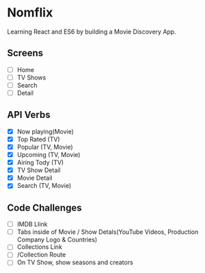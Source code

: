 # Nomflix

Learning React and ES6 by building a Movie Discovery App.

## Screens
- [ ] Home
- [ ] TV Shows
- [ ] Search
- [ ] Detail

## API Verbs

- [X] Now playing(Movie)
- [X] Top Rated (TV)
- [X] Popular (TV, Movie)
- [X] Upcoming (TV, Movie)
- [X] Airing Tody (TV)
- [X] TV Show Detail
- [X] Movie Detail
- [X] Search (TV, Movie)

## Code Challenges
- [ ] IMDB LIink
- [ ] Tabs inside of Movie / Show Detals(YouTube Videos, Production Company Logo & Countries)
- [ ] Collections Link
- [ ] /Collection Route
- [ ] On TV Show, show seasons and creators